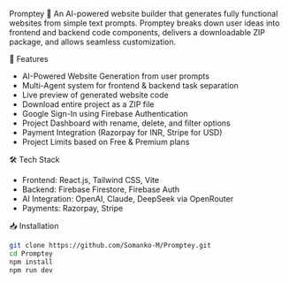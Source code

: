 Promptey 🚀
An AI-powered website builder that generates fully functional websites from simple text prompts. Promptey breaks down user ideas into frontend and backend code components, delivers a downloadable ZIP package, and allows seamless customization.

🌟 Features
- AI-Powered Website Generation from user prompts
- Multi-Agent system for frontend & backend task separation
- Live preview of generated website code
- Download entire project as a ZIP file
- Google Sign-In using Firebase Authentication
- Project Dashboard with rename, delete, and filter options
- Payment Integration (Razorpay for INR, Stripe for USD)
- Project Limits based on Free & Premium plans

🛠️ Tech Stack
- Frontend: React.js, Tailwind CSS, Vite
- Backend: Firebase Firestore, Firebase Auth
- AI Integration: OpenAI, Claude, DeepSeek via OpenRouter
- Payments: Razorpay, Stripe

 📥 Installation
```bash
git clone https://github.com/Somanko-M/Promptey.git
cd Promptey
npm install
npm run dev
